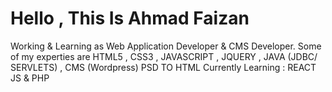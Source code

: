 # Hello , This Is Ahmad Faizan
Working & Learning as Web Application Developer & CMS Developer.
Some of my experties are HTML5 , CSS3 , JAVASCRIPT , JQUERY , JAVA (JDBC/ SERVLETS) , CMS (Wordpress) 
PSD TO HTML
Currently Learning : REACT JS & PHP

